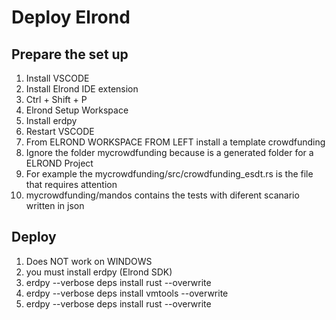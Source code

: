 # Deploy Elrond

##  Prepare the set up
1. Install VSCODE
2. Install Elrond IDE extension
3. Ctrl + Shift + P
4. Elrond Setup Workspace
5. Install erdpy 
6. Restart VSCODE
7. From ELROND WORKSPACE FROM LEFT install a template crowdfunding
8. Ignore the folder mycrowdfunding because is a generated folder for a ELROND Project 
9. For example the mycrowdfunding/src/crowdfunding_esdt.rs is the file that requires attention
10. mycrowdfunding/mandos contains the tests with diferent scanario written in json

## Deploy
1. Does NOT work on WINDOWS
2. you must install erdpy (Elrond SDK)
3. erdpy --verbose deps install rust --overwrite
4. erdpy --verbose deps install vmtools --overwrite
5. erdpy --verbose deps install rust --overwrite